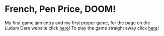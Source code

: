 # French, Pen Price, DOOM!

My first game jam entry and my first proper game, for the page on the Ludum Dare website click [here](https://ldjam.com/events/ludum-dare/42/french-pen-price-doom)! To play the game straight away click [here](https://mmmuscus.itch.io/french-penprice-doom)!
